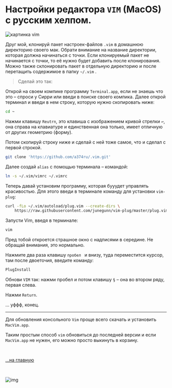 # Настройки редактора `VIM` (MacOS) с русским хелпом.

![картинка vim ](https://1.bp.blogspot.com/-nwxAcbTfezM/XfuG_btqgxI/AAAAAAAAEts/6Ct0ZJSndQMKXt1yn_HBT_edkGPPXUthQCK4BGAYYCw/s640/FullSizeRender-781384.jpg)


Друг мой, клонируй пакет настроек-файлов `.vim` в домашнюю директорию своего мак. Обрати внимание на название директории, которая должна начинаться с точки. 
Если клонируемый пакет не начинается с точки, то её нужно будет добавить после клонирования.
Можно также склонировать пакет в отдельную директорию и после перетащить содержимое в папку `~/.vim` .

>Сделай это так: 

Открой на своем компике программу `Terminal.app`, если не знаешь что это – спроси у Сирри или введи в поиске своего компика. Далее открой терминал и введи в нем строку, которую нужно скопировать ниже:

```sh
cd ~
```

Нажми клавишу `Reutrn`, это клавиша с изображением кривой стрелки ` ↩︎ `, она справа на клавиатуре и единственная она
только, имеет отличную от
других геометрию (форму).

Потом скопируй строку ниже и сделай с ней тоже самое, что и сделал с первой
строкой.
        
```sh
git clone 'https://github.com/a374ru/.vim.git'
```

Далее создай `alias` с помощью терминала – командой: 

```sh
ln -s ~/.vim/vimrc ~/.vimrc
```

Теперь давай установим программу, которая бууудет управлять красивостью. Для этого введи в терминале команду для установки `vim-plug`:

````sh
curl -fLo ~/.vim/autoload/plug.vim --create-dirs \
    https://raw.githubusercontent.com/junegunn/vim-plug/master/plug.vim
````

Запусти Vim, введя в терминале:

```sh 
vim
```

Пред тобой откроется страшное окно с надписями в середине. Не обращай внимания,
это нормально.

Нажмите два раза клавишу `пробел ` и внизу, туда переместится курсор, там после двоеточия, введите команду:

```sh
PlugInstall
```

Обнови `VIM` так: нажми пробел и потом клавишу `§` – она во втором ряду,
первая слева.

Нажми `Return`.

… уффф, конец.

---

Для обновления консольного `Vim` проще всего скачать и установить `MacVim.app`.

Таким простым способ `vim` обновиться до последней версии и если `MacVim.app` не нужен, его можно просто выкинуть в корзину.

<br>

[…на главную](/)

<br>

![img](https://1.bp.blogspot.com/-hOxN5KX2KfY/YPplNP_w6xI/AAAAAAAAGz0/nNxSLwD5lnQhvFnce_DzmIoSRWyY9A3QACLcBGAsYHQ/s694/theend-beats.png)
